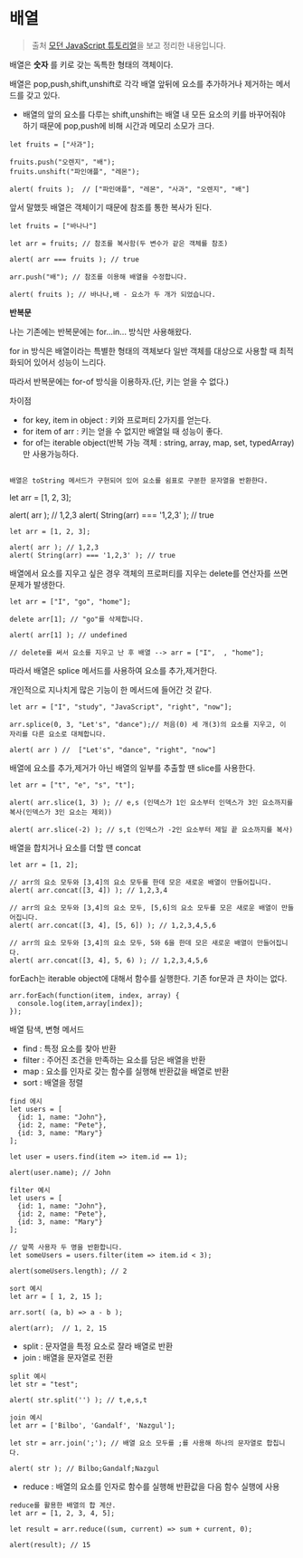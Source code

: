# 배열

> 출처 [모던 JavaScript 튜토리얼](https://ko.javascript.info/)을 보고 정리한 내용입니다.

배열은 **숫자** 를 키로 갖는 독특한 형태의 객체이다.

배열은 pop,push,shift,unshift로 각각 배열 앞뒤에 요소를 추가하거나 제거하는 메서드를 갖고 있다.

-   배열의 앞의 요소를 다루는 shift,unshift는 배열 내 모든 요소의 키를 바꾸어줘야 하기 때문에 pop,push에 비해 시간과 메모리 소모가 크다.

```
let fruits = ["사과"];

fruits.push("오렌지", "배");
fruits.unshift("파인애플", "레몬");

alert( fruits );  // ["파인애플", "레몬", "사과", "오렌지", "배"]
```

앞서 말했듯 배열은 객체이기 때문에 참조를 통한 복사가 된다.

```
let fruits = ["바나나"]

let arr = fruits; // 참조를 복사함(두 변수가 같은 객체를 참조)

alert( arr === fruits ); // true

arr.push("배"); // 참조를 이용해 배열을 수정합니다.

alert( fruits ); // 바나나,배 - 요소가 두 개가 되었습니다.
```

**반복문**

나는 기존에는 반복문에는 for...in... 방식만 사용해왔다.

for in 방식은 배열이라는 특별한 형태의 객체보다 일반 객체를 대상으로 사용할 때 최적화되어 있어서 성능이 느리다.

따라서 반복문에는 for-of 방식을 이용하자.(단, 키는 얻을 수 없다.)

차이점

-   for key, item in object : 키와 프로퍼티 2가지를 얻는다.
-   for item of arr : 키는 얻을 수 없지만 배열일 때 성능이 좋다.
-   for of는 iterable object(반복 가능 객체 : string, array, map, set, typedArray)만 사용가능하다.

```

배열은 toString 메서드가 구현되어 있어 요소를 쉼표로 구분한 문자열을 반환한다.
```

let arr = [1, 2, 3];

alert( arr ); // 1,2,3
alert( String(arr) === '1,2,3' ); // true

```
let arr = [1, 2, 3];

alert( arr ); // 1,2,3
alert( String(arr) === '1,2,3' ); // true
```

배열에서 요소를 지우고 싶은 경우 객체의 프로퍼티를 지우는 delete를 연산자를 쓰면 문제가 발생한다.

```
let arr = ["I", "go", "home"];

delete arr[1]; // "go"를 삭제합니다.

alert( arr[1] ); // undefined

// delete를 써서 요소를 지우고 난 후 배열 --> arr = ["I",  , "home"];
```

따라서 배열은 splice 메서드를 사용하여 요소를 추가,제거한다.

개인적으로 지나치게 많은 기능이 한 메서드에 들어간 것 같다.

```
let arr = ["I", "study", "JavaScript", "right", "now"];

arr.splice(0, 3, "Let's", "dance");// 처음(0) 세 개(3)의 요소를 지우고, 이 자리를 다른 요소로 대체합니다.

alert( arr ) //  ["Let's", "dance", "right", "now"]
```

배열에 요소를 추가,제거가 아닌 배열의 일부를 추출할 땐 slice를 사용한다.

```
let arr = ["t", "e", "s", "t"];

alert( arr.slice(1, 3) ); // e,s (인덱스가 1인 요소부터 인덱스가 3인 요소까지를 복사(인덱스가 3인 요소는 제외))

alert( arr.slice(-2) ); // s,t (인덱스가 -2인 요소부터 제일 끝 요소까지를 복사)
```

배열을 합치거나 요소를 더할 땐 concat

```
let arr = [1, 2];

// arr의 요소 모두와 [3,4]의 요소 모두를 한데 모은 새로운 배열이 만들어집니다.
alert( arr.concat([3, 4]) ); // 1,2,3,4

// arr의 요소 모두와 [3,4]의 요소 모두, [5,6]의 요소 모두를 모은 새로운 배열이 만들어집니다.
alert( arr.concat([3, 4], [5, 6]) ); // 1,2,3,4,5,6

// arr의 요소 모두와 [3,4]의 요소 모두, 5와 6을 한데 모은 새로운 배열이 만들어집니다.
alert( arr.concat([3, 4], 5, 6) ); // 1,2,3,4,5,6
```

forEach는 iterable object에 대해서 함수를 실행한다.
기존 for문과 큰 차이는 없다.

```
arr.forEach(function(item, index, array) {
  console.log(item,array[index]);
});
```

배열 탐색, 변형 메서드

-   find : 특정 요소를 찾아 반환
-   filter : 주어진 조건을 만족하는 요소를 담은 배열을 반환
-   map : 요소를 인자로 갖는 함수를 실행해 반환값을 배열로 반환
-   sort : 배열을 정렬

```
find 에시
let users = [
  {id: 1, name: "John"},
  {id: 2, name: "Pete"},
  {id: 3, name: "Mary"}
];

let user = users.find(item => item.id == 1);

alert(user.name); // John

filter 예시
let users = [
  {id: 1, name: "John"},
  {id: 2, name: "Pete"},
  {id: 3, name: "Mary"}
];

// 앞쪽 사용자 두 명을 반환합니다.
let someUsers = users.filter(item => item.id < 3);

alert(someUsers.length); // 2

sort 예시
let arr = [ 1, 2, 15 ];

arr.sort( (a, b) => a - b );

alert(arr);  // 1, 2, 15
```

-   split : 문자열을 특정 요소로 잘라 배열로 반환
-   join : 배열을 문자열로 전환

```
split 예시
let str = "test";

alert( str.split('') ); // t,e,s,t

join 예시
let arr = ['Bilbo', 'Gandalf', 'Nazgul'];

let str = arr.join(';'); // 배열 요소 모두를 ;를 사용해 하나의 문자열로 합칩니다.

alert( str ); // Bilbo;Gandalf;Nazgul
```

-   reduce : 배열의 요소를 인자로 함수를 실행해 반환값을 다음 함수 실행에 사용

```
reduce를 활용한 배열의 합 계산.
let arr = [1, 2, 3, 4, 5];

let result = arr.reduce((sum, current) => sum + current, 0);

alert(result); // 15
```

